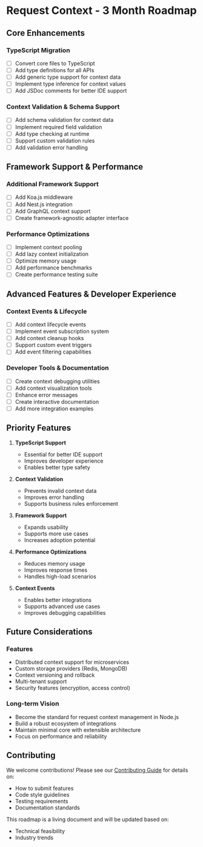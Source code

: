 # Request Context - 3 Month Roadmap

## Core Enhancements

### TypeScript Migration

- [ ] Convert core files to TypeScript
- [ ] Add type definitions for all APIs
- [ ] Add generic type support for context data
- [ ] Implement type inference for context values
- [ ] Add JSDoc comments for better IDE support

### Context Validation & Schema Support

- [ ] Add schema validation for context data
- [ ] Implement required field validation
- [ ] Add type checking at runtime
- [ ] Support custom validation rules
- [ ] Add validation error handling

## Framework Support & Performance

### Additional Framework Support

- [ ] Add Koa.js middleware
- [ ] Add Nest.js integration
- [ ] Add GraphQL context support
- [ ] Create framework-agnostic adapter interface

### Performance Optimizations

- [ ] Implement context pooling
- [ ] Add lazy context initialization
- [ ] Optimize memory usage
- [ ] Add performance benchmarks
- [ ] Create performance testing suite

## Advanced Features & Developer Experience

### Context Events & Lifecycle

- [ ] Add context lifecycle events
- [ ] Implement event subscription system
- [ ] Add context cleanup hooks
- [ ] Support custom event triggers
- [ ] Add event filtering capabilities

### Developer Tools & Documentation

- [ ] Create context debugging utilities
- [ ] Add context visualization tools
- [ ] Enhance error messages
- [ ] Create interactive documentation
- [ ] Add more integration examples

## Priority Features

1. **TypeScript Support**
   - Essential for better IDE support
   - Improves developer experience
   - Enables better type safety

2. **Context Validation**
   - Prevents invalid context data
   - Improves error handling
   - Supports business rules enforcement

3. **Framework Support**
   - Expands usability
   - Supports more use cases
   - Increases adoption potential

4. **Performance Optimizations**
   - Reduces memory usage
   - Improves response times
   - Handles high-load scenarios

5. **Context Events**
   - Enables better integrations
   - Supports advanced use cases
   - Improves debugging capabilities

## Future Considerations

### Features

- Distributed context support for microservices
- Custom storage providers (Redis, MongoDB)
- Context versioning and rollback
- Multi-tenant support
- Security features (encryption, access control)

### Long-term Vision

- Become the standard for request context management in Node.js
- Build a robust ecosystem of integrations
- Maintain minimal core with extensible architecture
- Focus on performance and reliability

## Contributing

We welcome contributions! Please see our [Contributing Guide](CONTRIBUTING.md) for details on:

- How to submit features
- Code style guidelines
- Testing requirements
- Documentation standards

This roadmap is a living document and will be updated based on:

- Technical feasibility
- Industry trends
